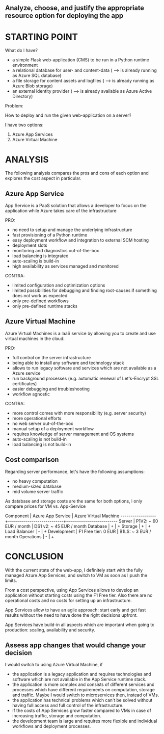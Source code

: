 Analyze, choose, and justify the appropriate resource option for deploying the app
----------------------------------------------------------------------------------

# STARTING POINT

What do I have?

* a simple Flask web-application (CMS) to be run in a Python runtime environment
* a relational database for user- and content-data ( --> is already running as Azure SQL database)
* a file storage for content assets and logfiles ( --> is already running as Azure Blob storage)
* an external identity provider ( --> is already available as Azure Active Directory)

Problem:

How to deploy and run the given web-application on a server?

I have two options:
1. Azure App Services
2. Azure Virtual Machine



# ANALYSIS

The following analysis compares the pros and cons of each option and explores the cost aspect in particular.


## Azure App Service

App Service is a PaaS solution that allows a developer to focus on the application while Azure takes care of the infrastructure

PRO:
* no need to setup and manage the underlying infrastructure
* fast provisioning of a Python runtime
* easy deployment workflow and integration to external SCM hosting
* deployment slots
* monitoring and diagnostics out-of-the-box 
* load balancing is integrated
* auto-scaling is build-in
* high availability as services managed and monitored

CONTRA:
* limited configuration and optimization options
* limited possibilities for debugging and finding root-causes if something does not work as expected
* only pre-defined workflows
* only pre-defined runtime stacks


## Azure Virtual Machine

Azure Virtual Machines is a IaaS service by allowing you to create and use virtual machines in the cloud.

PRO:
* full control on the server infrastructure
* being able to install any software and technology stack
* allows to run legacy software and services which are not available as a Azure service
* run background processes (e.g. automatic renewal of Let's-Encrypt SSL certificates)
* easier debugging and troubleshooting
* workflow agnostic

CONTRA:
* more control comes with more responsibility (e.g. server security)
* more operational efforts
* no web server out-of-the-box
* manual setup of a deployment workflow
* requires knowledge of server management and OS systems
* auto-scaling is not build-in
* load balancing is not build-in



## Cost comparison

Regarding server performance, let's have the following assumptions:

* no heavy computation
* medium-sized database
* mid volume server traffic

As database and storage costs are the same for both options, I only compare prices for VM vs. App-Service


  Component        | Azure App Service          | Azure Virtual Machine
 ------------------+----------------------------+--------------------------
  Server           | P1V2: ~ 60 EUR / month     | DS1 v2: ~ 45 EUR / month
  Database         | +                          | +
  Storage          | +                          | +
  Load Balancer    | -                          | +
  Development      | F1 Free tier: 0 EUR        | B1LS: ~ 3 EUR / month
  Operations       | -                          | +



# CONCLUSION

With the current state of the web-app, I definitely start with the fully managed Azure App Services, and 
switch to VM as soon as I push the limits.

From a cost perspective, using App Services allows to develop an application without starting costs using the F1 Free
tier. Also there are no operational costs and no costs for setting up an infrastructure.

App Services allow to have an agile approach: start early and get fast results without the need to have done the
right decisions upfront.

App Services have build-in all aspects which are important when going to production: scaling, availability and security.





Assess app changes that would change your decision
--------------------------------------------------

I would switch to using Azure Virtual Machine, if

* the application is a legacy application and requires technologies and software which are not available 
  in the App Service runtime stack.
* the application is more complex and consists of different services and processes which have different requirements on
  computation, storage and traffic. Maybe I would switch to microservices then, instead of VMs.
* the application has technical problems which can't be solved without having full access and full control of
  the infrastructure.
* if the costs of App Services grow faster compared to VMs in case of increasing traffic, storage and
  computation.
* the development team is large and requires more flexible and individual workflows and deployment processes.


